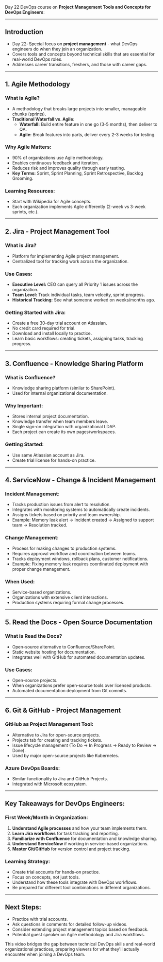 Day 22 DevOps course  on **Project Management Tools and Concepts for DevOps Engineers**:

---

## **Introduction**
- Day 22: Special focus on **project management** - what DevOps engineers do when they join an organization.
- Covers tools and concepts beyond technical skills that are essential for real-world DevOps roles.
- Addresses career transitions, freshers, and those with career gaps.

---

## **1. Agile Methodology**

### **What is Agile?**
- A methodology that breaks large projects into smaller, manageable chunks (sprints).
- **Traditional Waterfall vs. Agile:**
  - **Waterfall:** Build entire feature in one go (3-5 months), then deliver to QA.
  - **Agile:** Break features into parts, deliver every 2-3 weeks for testing.

### **Why Agile Matters:**
- 90% of organizations use Agile methodology.
- Enables continuous feedback and iteration.
- Reduces risk and improves quality through early testing.
- **Key Terms:** Sprint, Sprint Planning, Sprint Retrospective, Backlog Grooming.

### **Learning Resources:**
- Start with Wikipedia for Agile concepts.
- Each organization implements Agile differently (2-week vs 3-week sprints, etc.).

---

## **2. Jira - Project Management Tool**

### **What is Jira?**
- Platform for implementing Agile project management.
- Centralized tool for tracking work across the organization.

### **Use Cases:**
- **Executive Level:** CEO can query all Priority 1 issues across the organization.
- **Team Level:** Track individual tasks, team velocity, sprint progress.
- **Historical Tracking:** See what someone worked on weeks/months ago.

### **Getting Started with Jira:**
- Create a free 30-day trial account on Atlassian.
- No credit card required for trial.
- Download and install locally to practice.
- Learn basic workflows: creating tickets, assigning tasks, tracking progress.

---

## **3. Confluence - Knowledge Sharing Platform**

### **What is Confluence?**
- Knowledge sharing platform (similar to SharePoint).
- Used for internal organizational documentation.

### **Why Important:**
- Stores internal project documentation.
- Knowledge transfer when team members leave.
- Single sign-on integration with organizational LDAP.
- Each project can create its own pages/workspaces.

### **Getting Started:**
- Use same Atlassian account as Jira.
- Create trial license for hands-on practice.

---

## **4. ServiceNow - Change & Incident Management**

### **Incident Management:**
- Tracks production issues from alert to resolution.
- Integrates with monitoring systems to automatically create incidents.
- Assigns tickets based on priority and team ownership.
- Example: Memory leak alert → Incident created → Assigned to support team → Resolution tracked.

### **Change Management:**
- Process for making changes to production systems.
- Requires approval workflow and coordination between teams.
- Tracks deployment windows, rollback plans, customer notifications.
- Example: Fixing memory leak requires coordinated deployment with proper change management.

### **When Used:**
- Service-based organizations.
- Organizations with extensive client interactions.
- Production systems requiring formal change processes.

---

## **5. Read the Docs - Open Source Documentation**

### **What is Read the Docs?**
- Open-source alternative to Confluence/SharePoint.
- Static website hosting for documentation.
- Integrates well with GitHub for automated documentation updates.

### **Use Cases:**
- Open-source projects.
- When organizations prefer open-source tools over licensed products.
- Automated documentation deployment from Git commits.

---

## **6. Git & GitHub - Project Management**

### **GitHub as Project Management Tool:**
- Alternative to Jira for open-source projects.
- Projects tab for creating and tracking tickets.
- Issue lifecycle management (To Do → In Progress → Ready to Review → Done).
- Used by major open-source projects like Kubernetes.

### **Azure DevOps Boards:**
- Similar functionality to Jira and GitHub Projects.
- Integrated with Microsoft ecosystem.

---

## **Key Takeaways for DevOps Engineers:**

### **First Week/Month in Organization:**
1. **Understand Agile processes** and how your team implements them.
2. **Learn Jira workflows** for task tracking and reporting.
3. **Familiarize with Confluence** for documentation and knowledge sharing.
4. **Understand ServiceNow** if working in service-based organizations.
5. **Master Git/GitHub** for version control and project tracking.

### **Learning Strategy:**
- Create trial accounts for hands-on practice.
- Focus on concepts, not just tools.
- Understand how these tools integrate with DevOps workflows.
- Be prepared for different tool combinations in different organizations.

---

## **Next Steps:**
- Practice with trial accounts.
- Ask questions in comments for detailed follow-up videos.
- Consider extending project management topics based on feedback.
- Potential guest speaker on Agile methodology and Jira workflows.

This video bridges the gap between technical DevOps skills and real-world organizational practices, preparing viewers for what they'll actually encounter when joining a DevOps team.
